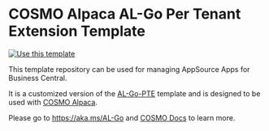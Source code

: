 # COSMO Alpaca AL-Go Per Tenant Extension Template

[![Use this template](https://github.com/microsoft/AL-Go/assets/10775043/ca1ecc85-2fd3-4ab5-a866-bd2e7e80259d)](https://github.com/new?template_name=Alpaca-PTE&template_owner=cosmoconsult)

This template repository can be used for managing AppSource Apps for Business Central.

It is a customized version of the [AL-Go-PTE](https://github.com/microsoft/AL-Go-PTE) template and is designed to be used with [COSMO Alpaca](https://cosmoconsult.com/cosmo-alpaca).

Please go to https://aka.ms/AL-Go and [COSMO Docs](https://docs.cosmoconsult.com/de-de/cloud-service/devops-docker-selfservice/) to learn more.
